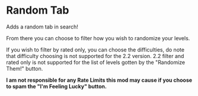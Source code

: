 # Random Tab

Adds a random tab in search!

From there you can choose to filter how you wish to randomize your levels.

If you wish to filter by rated only, you can choose the difficulties, do note that difficulty choosing is not supported for the 2.2 version. 2.2 filter and rated only is not supported for the list of levels gotten by the "Randomize Them!" button. 

**<cr>I am not responsible for any Rate Limits this mod may cause if you choose to spam the "I'm Feeling Lucky" button.</c>**